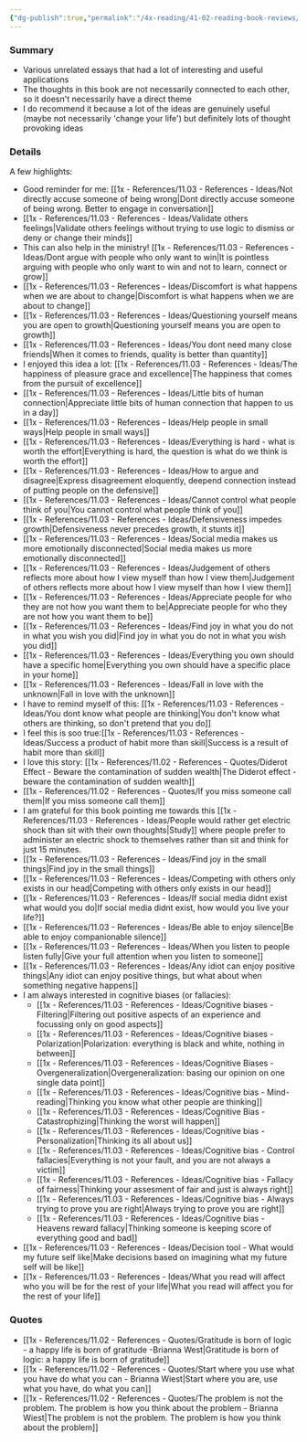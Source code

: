 ```yaml
---
{"dg-publish":true,"permalink":"/4x-reading/41-02-reading-book-reviews/101-essays-that-will-change-your-life-brianna-wiest/"}
---
```



### Summary
- Various unrelated essays that had a lot of interesting and useful applications
- The thoughts in this book are not necessarily connected to each other, so it doesn't necessarily have a direct theme
- I do recommend it because a lot of the ideas are genuinely useful (maybe not necessarily 'change your life') but definitely lots of thought provoking ideas

### Details
A few highlights:
- Good reminder for me: [[1x - References/11.03 - References - Ideas/Not directly accuse someone of being wrong\|Dont directly accuse someone of being wrong. Better to engage in conversation]]
- [[1x - References/11.03 - References - Ideas/Validate others feelings\|Validate others feelings without trying to use logic to dismiss or deny or change their minds]]
- This can also help in the ministry! [[1x - References/11.03 - References - Ideas/Dont argue with people who only want to win\|It is pointless arguing with people who only want to win and not to learn, connect or grow]]
- [[1x - References/11.03 - References - Ideas/Discomfort is what happens when we are about to change\|Discomfort is what happens when we are about to change]]
- [[1x - References/11.03 - References - Ideas/Questioning yourself means you are open to growth\|Questioning yourself means you are open to growth]]
- [[1x - References/11.03 - References - Ideas/You dont need many close friends\|When it comes to friends, quality is better than quantity]]
- I enjoyed this idea a lot: [[1x - References/11.03 - References - Ideas/The happiness of pleasure grace and excellence\|The happiness that comes from the pursuit of excellence]]
- [[1x - References/11.03 - References - Ideas/Little bits of human connection\|Appreciate little bits of human connection that happen to us in a day]]
- [[1x - References/11.03 - References - Ideas/Help people in small ways\|Help people in small ways]]
- [[1x - References/11.03 - References - Ideas/Everything is hard - what is worth the effort\|Everything is hard, the question is what do we think is worth the effort]]
- [[1x - References/11.03 - References - Ideas/How to argue and disagree\|Express disagreement eloquently, deepend connection instead of putting people on the defensive]]
- [[1x - References/11.03 - References - Ideas/Cannot control what people think of you\|You cannot control what people think of you]]
- [[1x - References/11.03 - References - Ideas/Defensiveness impedes growth\|Defensiveness never precedes growth, it stunts it]]
- [[1x - References/11.03 - References - Ideas/Social media makes us more emotionally disconnected\|Social media makes us more emotionally disconnected]]
- [[1x - References/11.03 - References - Ideas/Judgement of others reflects more about how I view myself than how I view them\|Judgement of others reflects more about how I view myself than how I view them]]
- [[1x - References/11.03 - References - Ideas/Appreciate people for who they are not how you want them to be\|Appreciate people for who they are not how you want them to be]]
- [[1x - References/11.03 - References - Ideas/Find joy in what you do not in what you wish you did\|Find joy in what you do not in what you wish you did]]
- [[1x - References/11.03 - References - Ideas/Everything you own should have a specific home\|Everything you own should have a specific place in your home]]
- [[1x - References/11.03 - References - Ideas/Fall in love with the unknown\|Fall in love with the unknown]]
- I have to remind myself of this: [[1x - References/11.03 - References - Ideas/You dont know what people are thinking\|You don't know what others are thinking, so don't pretend that you do]]
- I feel this is soo true:[[1x - References/11.03 - References - Ideas/Success a product of habit more than skill\|Success is a result of habit more than skill]]
- I love this story: [[1x - References/11.02 - References - Quotes/Diderot Effect - Beware the contamination of sudden wealth\|The Diderot effect - beware the contamination of sudden wealth]]
- [[1x - References/11.02 - References - Quotes/If you miss someone call them\|If you miss someone call them]]
- I am grateful for this book pointing me towards this [[1x - References/11.03 - References - Ideas/People would rather get electric shock than sit with their own thoughts\|Study]] where people prefer to administer an electric shock to themselves rather than sit and think for just 15 minutes.
- [[1x - References/11.03 - References - Ideas/Find joy in the small things\|Find joy in the small things]]
- [[1x - References/11.03 - References - Ideas/Competing with others only exists in our head\|Competing with others only exists in our head]]
- [[1x - References/11.03 - References - Ideas/If social media didnt exist what would you do\|If social media didnt exist, how would you live your life?]]
- [[1x - References/11.03 - References - Ideas/Be able to enjoy silence\|Be able to enjoy companionable silence]]
- [[1x - References/11.03 - References - Ideas/When you listen to people listen fully\|Give your full attention when you listen to someone]]
- [[1x - References/11.03 - References - Ideas/Any idiot can enjoy positive things\|Any idiot can enjoy positive things, but what about when something negative happens]]
- I am always interested in cognitive biases (or fallacies):
	- [[1x - References/11.03 - References - Ideas/Cognitive biases - Filtering\|Filtering out positive aspects of an experience and focussing only on good aspects]]
	- [[1x - References/11.03 - References - Ideas/Cognitive biases - Polarization\|Polarization: everything is black and white, nothing in between]]
	- [[1x - References/11.03 - References - Ideas/Cognitive Biases - Overgeneralization\|Overgeneralization: basing our opinion on one single data point]]
	- [[1x - References/11.03 - References - Ideas/Cognitive bias - Mind-reading\|Thinking you know what other people are thinking]]
	- [[1x - References/11.03 - References - Ideas/Cognitive Bias - Catastrophizing\|Thinking the worst will happen]]
	- [[1x - References/11.03 - References - Ideas/Cognitive bias - Personalization\|Thinking its all about us]]
	- [[1x - References/11.03 - References - Ideas/Cognitive bias - Control fallacies\|Everything is not your fault, and you are not always a victim]]
	- [[1x - References/11.03 - References - Ideas/Cognitive bias - Fallacy of fairness\|Thinking your assesment of fair and just is always right]]
	- [[1x - References/11.03 - References - Ideas/Cognitive bias - Always trying to prove you are right\|Always trying to prove you are right]]
	- [[1x - References/11.03 - References - Ideas/Cognitive bias - Heavens reward fallacy\|Thinking someone is keeping score of everything good and bad]]
- [[1x - References/11.03 - References - Ideas/Decision tool - What would my future self like\|Make decisions based on imagining what my future self will be like]]
- [[1x - References/11.03 - References - Ideas/What you read will affect who you will be for the rest of your life\|What you read will affect you for the rest of your life]]

### Quotes
- [[1x - References/11.02 - References - Quotes/Gratitude is born of logic - a happy life is born of gratitude -Brianna West\|Gratitude is born of logic: a happy life is born of gratitude]]
- [[1x - References/11.02 - References - Quotes/Start where you use what you have do what you can - Brianna Wiest\|Start where you are, use what you have, do what you can]]
- [[1x - References/11.02 - References - Quotes/The problem is not the problem. The problem is how you think about the problem - Brianna Wiest\|The problem is not the problem. The problem is how you think about the problem]]




